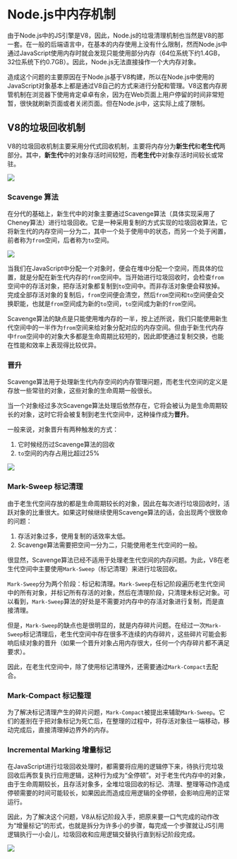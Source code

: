 # Node.js中内存机制

由于Node.js中的JS引擎是V8，因此，Node.js的垃圾清理机制也当然是V8的那一套。在一般的后端语言中，在基本的内存使用上没有什么限制，然而Node.js中通过JavaScript使用内存时就会发现只能使用部分内存（64位系统下约1.4GB，32位系统下约0.7GB）。因此，Node.js无法直接操作一个大内存对象。

造成这个问题的主要原因在于Node.js基于V8构建，所以在Node.js中使用的JavaScript对象基本上都是通过V8自己的方式来进行分配和管理。V8这套内存房管机制在浏览器下使用肯定卓卓有余，因为在Web页面上用户停留的时间非常短暂，很快就刷新页面或者关闭页面。但在Node.js中，这实际上成了限制。

## V8的垃圾回收机制
V8的垃圾回收机制主要采用分代式回收机制，主要将内存分为**新生代**和**老生代**两部分。其中，**新生代**中的对象存活时间较短，而**老生代**中对象存活时间较长或常驻。

![](http://img.lxzmww.xyz/v8/%E5%A0%86%E7%A9%BA%E9%97%B4.jpg)

### Scavenge 算法
在分代的基础上，新生代中的对象主要通过Scavenge算法（具体实现采用了Cheney算法）进行垃圾回收。它是一种采用复制的方式实现的垃圾回收算法，它将新生代的内存空间一分为二，其中一个处于使用中的状态，而另一个处于闲置，前者称为`from`空间，后者称为`to`空间。

![](http://img.lxzmww.xyz/v8/Scavenge%E7%AE%97%E6%B3%95.jpg)

当我们在JavaScript中分配一个对象时，便会在堆中分配一个空间，而具体的位置，就是分配在新生代内存的`from`空间中。当开始进行垃圾回收时，会检查`from`空间中的存活对象，把存活对象都复制到`to`空间中。而非存活对象便会释放掉。完成全部存活对象的复制后，`from`空间便会清空，然后`from`空间和`to`空间便会交换职能，也就是`from`空间成为新的`to`空间，`to`空间成为新的`from`空间。

Scavenge算法的缺点是只能使用堆内存的一半，按上述所说，我们只能使用新生代空间中的一半作为`from`空间来给对象分配对应的内存空间。但由于新生代内存中`from`空间中的对象大多都是生命周期比较短的，因此即使通过复制交换，也能在性能和效率上表现得比较优异。

### 晋升
Scavenge算法用于处理新生代内存空间的内存管理问题，而老生代空间的定义是存放一些常驻的对象，这些对象的生命周期一般很长。

当一个对象经过多次Scavenge算法处理后依然存在，它将会被认为是生命周期较长的对象，这时它将会被复制到老生代空间中，这种操作成为**晋升**。

一般来说，对象晋升有两种触发的方式：
1. 它时候经历过Scavenge算法的回收
2. `to`空间的内存占用比超过25%

![](http://img.lxzmww.xyz/v8/%E6%99%8B%E5%8D%87.jpg)

### Mark-Sweep 标记清理
由于老生代空间存放的都是生命周期较长的对象，因此在每次进行垃圾回收时，活跃对象的比重很大。如果这时候继续使用Scavenge算法的话，会出现两个很致命的问题：
1. 存活对象过多，使用复制的话效率太低。
2. Scavenge算法需要把空间一分为二，只能使用老生代空间的一般。

很显然，Scavenge算法已经不适用于处理老生代空间的内存问题。为此，V8在老生代空间中主要使用`Mark-Sweep`（标记清理）来进行垃圾回收。

`Mark-Sweep`分为两个阶段：标记和清理。`Mark-Sweep`在标记阶段遍历老生代空间中的所有对象，并标记所有存活的对象，然后在清理阶段，只清理未标记对象。可以看到，`Mark-Sweep`算法的好处是不需要对内存中的存活对象进行复制，而是直接清理。

但是，`Mark-Sweep`的缺点也是很明显的，就是内存碎片问题。在经过一次`Mark-Sweep`标记清理后，老生代空间中存在很多不连续的内存碎片，这些碎片可能会影响后续对象的晋升（如果一个晋升对象占用内存很大，任何一个内存碎片都不满足要求）。

因此，在老生代空间中，除了使用标记清理外，还需要通过`Mark-Compact`去配合。

### Mark-Compact 标记整理
为了解决标记清理产生的碎片问题，`Mark-Compact`被提出来辅助`Mark-Sweep`。它们的差别在于把对象标记为死亡后，在整理的过程中，将存活对象往一端移动，移动完成后，直接清理掉边界外的内存。

### Incremental Marking 增量标记
在JavaScript进行垃圾回收处理时，都需要将应用的逻辑停下来，待执行完垃圾回收后再恢复执行应用逻辑，这种行为成为“全停顿”。对于老生代内存中的对象，由于生命周期较长，且存活对象多，全堆垃圾回收的标记、清理、整理等动作造成停顿需要的时间可能较长，如果因此而造成应用逻辑的全停顿，会影响应用的正常运行。

因此，为了解决这个问题，V8从标记阶段入手，把原来要一口气完成的动作改为“增量标记”的形式，也就是拆分为许多小的步骤，每完成一个步骤就让JS引用逻辑执行一小会儿，垃圾回收和应用逻辑交替执行直到标记阶段完成。

![](http://img.lxzmww.xyz/v8/%E5%A2%9E%E9%87%8F%E6%A0%87%E8%AE%B0.JPG)